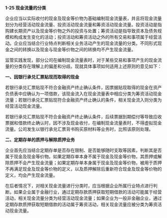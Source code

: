 **1-25 现金流量的分类**

企业应当以实际收付的现金及现金等价物为基础编制现金流量表，并且将现金流量划分为经营活动现金流量、投资活动现金流量和筹资活动现金流量。投资活动是指购建长期资产以及现金等价物之外的投资与处置；筹资活动是指导致资本及债务规模和构成发生变化的活动；投资活动和筹资活动之外的所有交易和事项属于经营活动。企业应当结合行业特点判断相关业务活动产生的现金流量的分类。不同形式现金之间的转换以及现金与现金等价物之间的转换均不产生现金流量。

监管实践发现，部分公司在编制现金流量表时，对于某些交易和事项产生的现金流量的分类存在理解上的偏差和分歧。现就具体事项如何适用上述原则的意见如下：

**一、因银行承兑汇票贴现而取得的现金**

若银行承兑汇票贴现不符合金融资产终止确认条件，因票据贴现取得的现金在资产负债表中应确认为一项借款，该现金流入在现金流量表中相应分类为筹资活动现金流量；若银行承兑汇票贴现符合金融资产终止确认的条件，相关现金流入则分类为经营活动现金流量。

若银行承兑汇票贴现不符合金融资产终止确认条件，后续票据到期偿付等导致应收票据和借款终止确认时，因不涉及现金收付，在编制现金流量表时，不得虚拟现金流量。公司发生以银行承兑汇票背书购买原材料等业务时，比照该原则处理。

**二、定期存单的质押与解除质押业务**

企业首先应当结合定期存单是否存在限制、是否能够随时支取等因素，判断其是否属于现金及现金等价物。如果定期存单本身不属于现金及现金等价物，其质押或解除质押不会产生现金流量；如果定期存单本身属于现金及现金等价物，被用于质押不再满足现金及现金等价物的定义，以及质押解除后重新符合现金及现金等价物的定义，均会产生现金流量。

在后者情况下，对相关现金流量进行分类时，应当根据企业所属行业特点进行判断。如果企业属于金融行业，通过定期存款质押获取短期借款的活动可能属于经营活动，相关现金流量分类为经营活动现金流量；如果企业为一般非金融企业，通过定期存款质押获取短期借款的活动属于筹资活动，相关现金流量应被分类为筹资活动现金流量。
